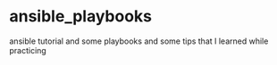 # ansible_playbooks
ansible tutorial and some playbooks and some tips that I learned while practicing
